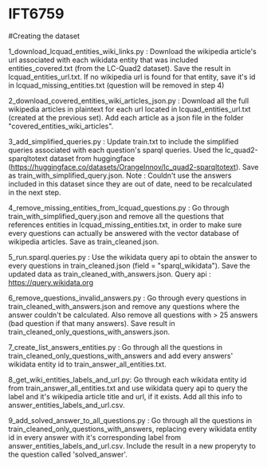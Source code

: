 # IFT6759

#Creating the dataset

1_download_lcquad_entities_wiki_links.py : Download the wikipedia article's url associated with each wikidata entity that was included entities_covered.txt (from the LC-Quad2 dataset). Save the result in lcquad_entities_url.txt. If no wikipedia url is found for that entity, save it's id in lcquad_missing_entities.txt (question will be removed in step 4)

2_download_covered_entities_wiki_articles_json.py : Download all the full wikipedia articles in plaintext for each url located in lcquad_entities_url.txt (created at the previous set). Add each article as a json file in the folder "covered_entities_wiki_articles".

3_add_simplified_queries.py : Update train.txt to include the simplified queries associated with each question's sparql queries. Used the lc_quad2-sparqltotext dataset from huggingface (https://huggingface.co/datasets/OrangeInnov/lc_quad2-sparqltotext). Save as train_with_simplified_query.json.
Note : Couldn't use the answers included in this dataset since they are out of date, need to be recalculated in the next step.

4_remove_missing_entities_from_lcquad_questions.py : Go through train_with_simplified_query.json and remove all the questions that references entities in lcquad_missing_entities.txt, in order to make sure every questions can actually be answered with the vector database of wikipedia articles. Save as train_cleaned.json. 

5_run.sparql.queries.py : Use the wikidata query api to obtain the answer to every questions in train_cleaned.json (field = "sparql_wikidata"). Save the updated data as train_cleaned_with_answers.json. Query api : https://query.wikidata.org

6_remove_questions_invalid_answers.py : Go through every questions in train_cleaned_with_answers.json and remove any questions where the answer couldn't be calculated. Also remove all questions with > 25 answers (bad question if that many answers). Save result in train_cleaned_only_questions_with_answers.json.

7_create_list_answers_entities.py : Go through all the questions in train_cleaned_only_questions_with_answers and add every answers' wikidata entity id to train_answer_all_entities.txt.

8_get_wiki_entities_labels_and_url.py: Go through each wikidata entity id from train_answer_all_entities.txt and use wikidata query api to query the label and it's wikipedia article title and url, if it exists. Add all this info to answer_entities_labels_and_url.csv.

9_add_solved_answer_to_all_questions.py : Go through all the questions in train_cleaned_only_questions_with_answers, replacing every wikidata entity id in every answer with it's corresponding label from answer_entities_labels_and_url.csv. Include the result in a new properyty to the question called 'solved_answer'.